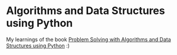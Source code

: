# Algorithms and Data Structures using Python

My learnings of the
book [Problem Solving with Algorithms and Data Structures using Python](https://runestone.academy/ns/books/published/pythonds/index.html) :)
